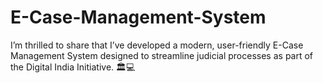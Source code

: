 # E-Case-Management-System
 I’m thrilled to share that I’ve developed a modern, user-friendly E-Case Management System designed to streamline judicial processes as part of the Digital India Initiative. 🏛️💻
